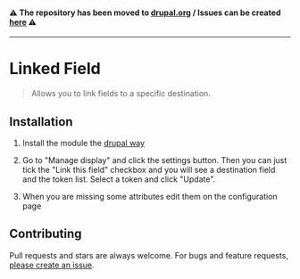 #### :warning: The repository has been moved to [drupal.org](https://www.drupal.org/project/linked_field) / Issues can be created [here](https://www.drupal.org/node/add/project-issue/linked_field) :warning:

---
# Linked Field

> Allows you to link fields to a specific destination.

## Installation

1. Install the module the [drupal way](http://drupal.org/documentation/install/modules-themes/modules-8)

2. Go to "Manage display" and click the settings button.
   Then you can just tick the "Link this field" checkbox
   and you will see a destination field and the token list.
   Select a token and click "Update".

3. When you are missing some attributes edit them on the configuration page

## Contributing

Pull requests and stars are always welcome. For bugs and feature requests, [please create an issue](https://www.drupal.org/node/add/project-issue/linked_field).
